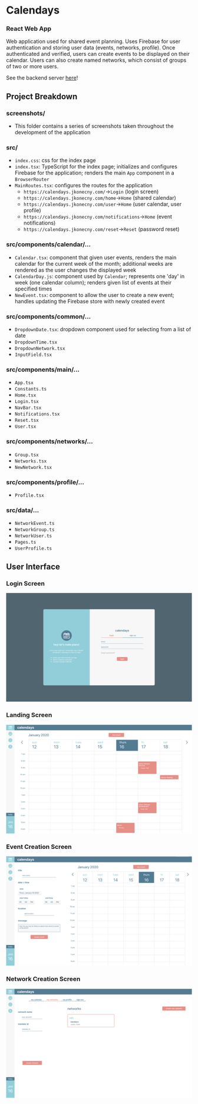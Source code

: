 # Calendays
### React Web App
Web application used for shared event planning. Uses Firebase for user authentication and storing user data (events, networks, profile). Once authenticated and verified, users can create events to be displayed on their calendar. Users can also create named networks, which consist of groups of two or more users.

See the backend server [here](https://github.com/justinkonecny/webserver_golang)!

## Project Breakdown
### screenshots/
* This folder contains a series of screenshots taken throughout the development of the application
### src/
* `index.css`: css for the index page
* `index.tsx`: TypeScript for the index page; initializes and configures Firebase for the application; renders the main `App` component in a `BrowserRouter`
* `MainRoutes.tsx`: configures the routes for the application
  * `https://calendays.jkonecny.com/`->`Login` (login screen)
  * `https://calendays.jkonecny.com/home`->`Home` (shared calendar)
  * `https://calendays.jkonecny.com/user`->`Home` (user calendar, user profile)
  * `https://calendays.jkonecny.com/notifications`->`Home` (event notifications)
  * `https://calendays.jkonecny.com/reset`->`Reset` (password reset)
### src/components/calendar/...
* `Calendar.tsx`: component that given user events, renders the main calendar for the current week of the month; additional weeks are rendered as the user changes the displayed week
* `CalendarDay.js`: component used by `Calendar`; represents one 'day' in week (one calendar column); renders given list of events at their specified times
* `NewEvent.tsx`: component to allow the user to create a new event; handles updating the Firebase store with newly created event
### src/components/common/...
* `DropdownDate.tsx`: dropdown component used for selecting from a list of date
* `DropdownTime.tsx`
* `DropdownNetwork.tsx`
* `InputField.tsx`
### src/components/main/...
* `App.tsx`
* `Constants.ts`
* `Home.tsx`
* `Login.tsx`
* `NavBar.tsx`
* `Notifications.tsx`
* `Reset.tsx`
* `User.tsx`
### src/components/networks/...
* `Group.tsx`
* `Networks.tsx`
* `NewNetwork.tsx`
### src/components/profile/...
* `Profile.tsx`
### src/data/...
* `NetworkEvent.ts`
* `NetworkGroup.ts`
* `NetworkUser.ts`
* `Pages.ts`
* `UserProfile.ts`


## User Interface
### Login Screen
![Alt text](screenshots/readme/login.png "Login")

### Landing Screen
![Alt text](screenshots/readme/landing.png "Landing")

### Event Creation Screen
![Alt text](screenshots/readme/event_create.png "Event Creation")

### Network Creation Screen
![Alt text](screenshots/readme/network_create.png "Event Creation")
